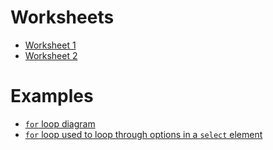 # Worksheets

- [Worksheet 1](syst10199/worksheets/worksheet_01.md)
- [Worksheet 2](syst10199/worksheets/worksheet_02.md)


# Examples

- [`for` loop diagram](syst10199/set2/diagram_for_loop.html)
- [`for` loop used to loop through options in a `select` element](syst10199/set2/for_loop_options.html)
